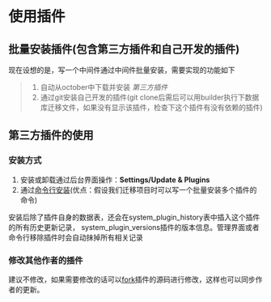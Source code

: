 # 使用插件

## 批量安装插件(包含第三方插件和自己开发的插件)

现在设想的是，写一个中间件通过中间件批量安装，需要实现的功能如下

> 1. 自动从october中下载并安装 *第三方插件* 
> 2. 通过git安装自己开发的插件(git clone后需后可以用builder执行下数据库迁移文件，如果没有显示该插件，检查下这个插件有没有依赖的插件)

## 第三方插件的使用

### 安装方式

1. 安装或卸载通过后台界面操作：**Settings/Update & Plugins**
2. 通过[命令行安装](https://github.com/EchoWht/octobercms-docs-zh/blob/master/console-commands.md#plugin-install-command)(优点：假设我们迁移项目时可以写一个批量安装多个插件的命令)

安装后除了插件自身的数据表，还会在system_plugin_history表中插入这个插件的所有历史更新记录， system_plugin_versions插件的版本信息。管理界面或者命令行移除插件时会自动抹掉所有相关记录

### 修改其他作者的插件

建议不修改，如果需要修改的话可以[fork](git-notes.md)插件的源码进行修改，这样也可以同步作者的更新。
